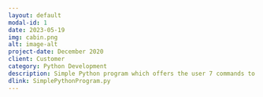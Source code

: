 ```yaml
---
layout: default
modal-id: 1
date: 2023-05-19
img: cabin.png
alt: image-alt
project-date: December 2020
client: Customer
category: Python Development
description: Simple Python program which offers the user 7 commands to choose from. 
dlink: SimplePythonProgram.py
---
```


